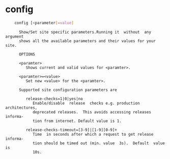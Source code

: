 # config

```bash
    config [<parameter[=value]
```

          Show/Set site specific parameters.Running it  without  any  argument
          shows all the available parameters and their values for your site.

          OPTIONS

          <paramter>
             Shows current and valid values for <paramter>.

          <paramter>=<value>
             Set new <value> for the <paramter>.

          Supported site configuration parameters are

             release-checks=1|0|yes|no
                Enable/disable  release  checks e.g. production architectures,
                deprecated releases.  This avoids accessing releases  informa-
                tion from internet. Default value is 1.

             release-checks-timeout=[3-9]|[1-9][0-9]+
                Time  in seconds after which a request to get release informa-
                tion should be timed out (min. value  3s).  Default  value  is
                10s.
